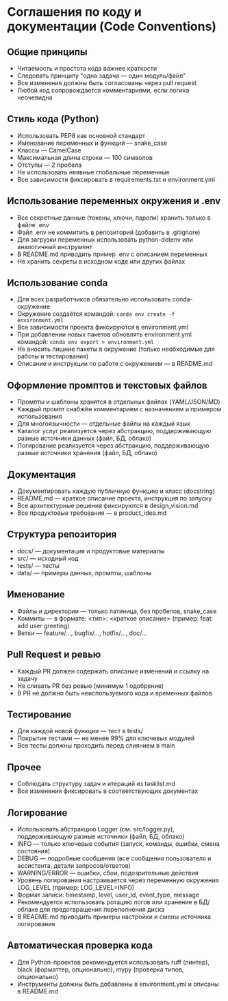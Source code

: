 # Соглашения по коду и документации (Code Conventions)

## Общие принципы
- Читаемость и простота кода важнее краткости
- Следовать принципу "одна задача — один модуль/файл"
- Все изменения должны быть согласованы через pull request
- Любой код сопровождается комментариями, если логика неочевидна

## Стиль кода (Python)
- Использовать PEP8 как основной стандарт
- Именование переменных и функций — snake_case
- Классы — CamelCase
- Максимальная длина строки — 100 символов
- Отступы — 2 пробела
- Не использовать неявные глобальные переменные
- Все зависимости фиксировать в requirements.txt и environment.yml

## Использование переменных окружения и .env
- Все секретные данные (токены, ключи, пароли) хранить только в файле .env
- Файл .env не коммитить в репозиторий (добавить в .gitignore)
- Для загрузки переменных использовать python-dotenv или аналогичный инструмент
- В README.md приводить пример .env с описанием переменных
- Не хранить секреты в исходном коде или других файлах

## Использование conda
- Для всех разработчиков обязательно использовать conda-окружение
- Окружение создаётся командой: `conda env create -f environment.yml`
- Все зависимости проекта фиксируются в environment.yml
- При добавлении новых пакетов обновлять environment.yml командой: `conda env export > environment.yml`
- Не вносить лишние пакеты в окружение (только необходимые для работы и тестирования)
- Описание и инструкции по работе с окружением — в README.md

## Оформление промптов и текстовых файлов
- Промпты и шаблоны хранятся в отдельных файлах (YAML/JSON/MD)
- Каждый промпт снабжён комментарием с назначением и примером использования
- Для многоязычности — отдельные файлы на каждый язык
- Каталог услуг реализуется через абстракцию, поддерживающую разные источники данных (файл, БД, облако)
- Логирование реализуется через абстракцию, поддерживающую разные источники хранения (файл, БД, облако)

## Документация
- Документировать каждую публичную функцию и класс (docstring)
- README.md — краткое описание проекта, инструкция по запуску
- Все архитектурные решения фиксируются в design_vision.md
- Все продуктовые требования — в product_idea.md

## Структура репозитория
- docs/ — документация и продуктовые материалы
- src/ — исходный код
- tests/ — тесты
- data/ — примеры данных, промпты, шаблоны

## Именование
- Файлы и директории — только латиница, без пробелов, snake_case
- Коммиты — в формате: <тип>: <краткое описание> (пример: feat: add user greeting)
- Ветки — feature/..., bugfix/..., hotfix/..., doc/...

## Pull Request и ревью
- Каждый PR должен содержать описание изменений и ссылку на задачу
- Не сливать PR без ревью (минимум 1 одобрение)
- В PR не должно быть неиспользуемого кода и временных файлов

## Тестирование
- Для каждой новой функции — тест в tests/
- Покрытие тестами — не менее 99% для ключевых модулей
- Все тесты должны проходить перед слиянием в main

## Прочее
- Соблюдать структуру задач и итераций из tasklist.md
- Все изменения фиксировать в соответствующих документах

## Логирование
- Использовать абстракцию Logger (см. src/logger.py), поддерживающую разные источники (файл, БД, облако)
- INFO — только ключевые события (запуск, команды, ошибки, смена состояния)
- DEBUG — подробные сообщения (все сообщения пользователя и ассистента, детали запросов/ответов)
- WARNING/ERROR — ошибки, сбои, подозрительные действия
- Уровень логирования настраивается через переменную окружения LOG_LEVEL (пример: LOG_LEVEL=INFO)
- Формат записи: timestamp, level, user_id, event_type, message
- Рекомендуется использовать ротацию логов или хранение в БД/облаке для предотвращения переполнения диска
- В README.md приводить примеры настройки и смены источника логирования

## Автоматическая проверка кода
- Для Python-проектов рекомендуется использовать ruff (линтер), black (форматтер, опционально), mypy (проверка типов, опционально)
- Инструменты должны быть добавлены в environment.yml и описаны в README.md 